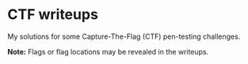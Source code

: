 # CTF writeups

My solutions for some Capture-The-Flag (CTF) pen-testing challenges.

**Note:** Flags or flag locations may be revealed in the writeups.
